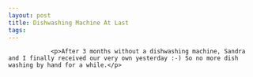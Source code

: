 ```yaml
---
layout: post
title: Dishwashing Machine At Last
tags:
---
```



                <p>After 3 months without a dishwashing machine, Sandra and I finally received our very own yesterday :-) So no more dish washing by hand for a while.</p>
